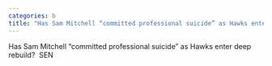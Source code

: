 ```yaml
---
categories: b
title: "Has Sam Mitchell “committed professional suicide” as Hawks enter deep rebuild  SEN"
---
```

Has Sam Mitchell “committed professional suicide” as Hawks enter deep rebuild?&nbsp;&nbsp;SEN